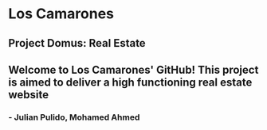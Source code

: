 # Los Camarones
## Project Domus: Real Estate

## Welcome to Los Camarones' GitHub! This project is aimed to deliver a high functioning real estate website

###  - Julian Pulido, Mohamed Ahmed

